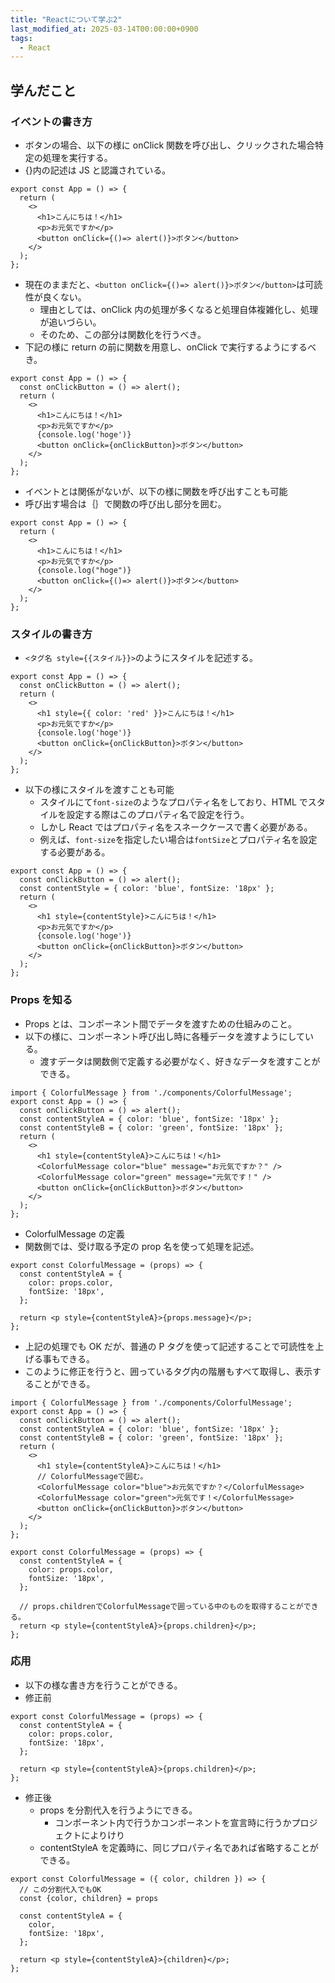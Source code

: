 ```yaml
---
title: "Reactについて学ぶ2"
last_modified_at: 2025-03-14T00:00:00+0900
tags:
  - React
---
```


## 学んだこと

### イベントの書き方

- ボタンの場合、以下の様に onClick 関数を呼び出し、クリックされた場合特定の処理を実行する。
- {}内の記述は JS と認識されている。

```
export const App = () => {
  return (
    <>
      <h1>こんにちは！</h1>
      <p>お元気ですか</p>
      <button onClick={()=> alert()}>ボタン</button>
    </>
  );
};

```

- 現在のままだと、`<button onClick={()=> alert()}>ボタン</button>`は可読性が良くない。
  - 理由としては、onClick 内の処理が多くなると処理自体複雑化し、処理が追いづらい。
  - そのため、この部分は関数化を行うべき。
- 下記の様に return の前に関数を用意し、onClick で実行するようにするべき。

```
export const App = () => {
  const onClickButton = () => alert();
  return (
    <>
      <h1>こんにちは！</h1>
      <p>お元気ですか</p>
      {console.log('hoge')}
      <button onClick={onClickButton}>ボタン</button>
    </>
  );
};
```

- イベントとは関係がないが、以下の様に関数を呼び出すことも可能
- 呼び出す場合は｛｝で関数の呼び出し部分を囲む。

```
export const App = () => {
  return (
    <>
      <h1>こんにちは！</h1>
      <p>お元気ですか</p>
      {console.log("hoge")}
      <button onClick={()=> alert()}>ボタン</button>
    </>
  );
};

```

### スタイルの書き方

- `<タグ名 style={{スタイル}}>`のようにスタイルを記述する。

```
export const App = () => {
  const onClickButton = () => alert();
  return (
    <>
      <h1 style={{ color: 'red' }}>こんにちは！</h1>
      <p>お元気ですか</p>
      {console.log('hoge')}
      <button onClick={onClickButton}>ボタン</button>
    </>
  );
};
```

- 以下の様にスタイルを渡すことも可能
  - スタイルにて`font-size`のようなプロパティ名をしており、HTML でスタイルを設定する際はこのプロパティ名で設定を行う。
  - しかし React ではプロパティ名をスネークケースで書く必要がある。
  - 例えば、`font-size`を指定したい場合は`fontSize`とプロパティ名を設定する必要がある。

```
export const App = () => {
  const onClickButton = () => alert();
  const contentStyle = { color: 'blue', fontSize: '18px' };
  return (
    <>
      <h1 style={contentStyle}>こんにちは！</h1>
      <p>お元気ですか</p>
      {console.log('hoge')}
      <button onClick={onClickButton}>ボタン</button>
    </>
  );
};

```

### Props を知る

- Props とは、コンポーネント間でデータを渡すための仕組みのこと。
- 以下の様に、コンポーネント呼び出し時に各種データを渡すようにしている。
  - 渡すデータは関数側で定義する必要がなく、好きなデータを渡すことができる。

```
import { ColorfulMessage } from './components/ColorfulMessage';
export const App = () => {
  const onClickButton = () => alert();
  const contentStyleA = { color: 'blue', fontSize: '18px' };
  const contentStyleB = { color: 'green', fontSize: '18px' };
  return (
    <>
      <h1 style={contentStyleA}>こんにちは！</h1>
      <ColorfulMessage color="blue" message="お元気ですか？" />
      <ColorfulMessage color="green" message="元気です！" />
      <button onClick={onClickButton}>ボタン</button>
    </>
  );
};
```

- ColorfulMessage の定義
- 関数側では、受け取る予定の prop 名を使って処理を記述。

```
export const ColorfulMessage = (props) => {
  const contentStyleA = {
    color: props.color,
    fontSize: '18px',
  };

  return <p style={contentStyleA}>{props.message}</p>;
};

```

- 上記の処理でも OK だが、普通の P タグを使って記述することで可読性を上げる事もできる。
- このように修正を行うと、囲っているタグ内の階層もすべて取得し、表示することができる。

```
import { ColorfulMessage } from './components/ColorfulMessage';
export const App = () => {
  const onClickButton = () => alert();
  const contentStyleA = { color: 'blue', fontSize: '18px' };
  const contentStyleB = { color: 'green', fontSize: '18px' };
  return (
    <>
      <h1 style={contentStyleA}>こんにちは！</h1>
      // ColorfulMessageで囲む。
      <ColorfulMessage color="blue">お元気ですか？</ColorfulMessage>
      <ColorfulMessage color="green">元気です！</ColorfulMessage>
      <button onClick={onClickButton}>ボタン</button>
    </>
  );
};
```

```
export const ColorfulMessage = (props) => {
  const contentStyleA = {
    color: props.color,
    fontSize: '18px',
  };

  // props.childrenでColorfulMessageで囲っている中のものを取得することができる。
  return <p style={contentStyleA}>{props.children}</p>;
};

```

### 応用

- 以下の様な書き方を行うことができる。
- 修正前

```
export const ColorfulMessage = (props) => {
  const contentStyleA = {
    color: props.color,
    fontSize: '18px',
  };

  return <p style={contentStyleA}>{props.children}</p>;
};
```

- 修正後
  - props を分割代入を行うようにできる。
    - コンポーネント内で行うかコンポーネントを宣言時に行うかプロジェクトによりけり
  - contentStyleA を定義時に、同じプロパティ名であれば省略することができる。

```
export const ColorfulMessage = ({ color, children }) => {
  // この分割代入でもOK
  const {color, children} = props

  const contentStyleA = {
    color,
    fontSize: '18px',
  };

  return <p style={contentStyleA}>{children}</p>;
};
```
